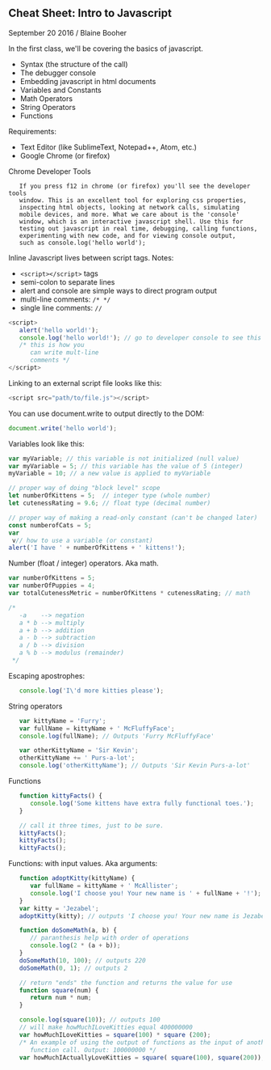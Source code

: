 Cheat Sheet: Intro to Javascript
--------------------------------

September 20 2016 / Blaine Booher

In the first class, we'll be covering the basics of javascript.

   - Syntax (the structure of the call)
   - The debugger console
   - Embedding javascript in html documents
   - Variables and Constants
   - Math Operators
   - String Operators
   - Functions

Requirements:
   - Text Editor (like SublimeText, Notepad++, Atom, etc.)
   - Google Chrome (or firefox)

Chrome Developer Tools
```
   If you press f12 in chrome (or firefox) you'll see the developer tools
   window. This is an excellent tool for exploring css properties,
   inspecting html objects, looking at network calls, simulating
   mobile devices, and more. What we care about is the 'console'
   window, which is an interactive javascript shell. Use this for
   testing out javascript in real time, debugging, calling functions,
   experimenting with new code, and for viewing console output, 
   such as console.log('hello world');
```

Inline Javascript lives between script tags. Notes:

   - ```<script></script>``` tags
   - semi-colon to separate lines
   - alert and console are simple ways to direct program output
   - multi-line comments: ``` /* */ ```
   - single line comments: ``` // ```

``` javascript
<script>
   alert('hello world!');
   console.log('hello world!'); // go to developer console to see this
   /* this is how you
      can write mult-line
      comments */
</script>
```

Linking to an external script file looks like this:
``` javascript
<script src="path/to/file.js"></script>
```

You can use document.write to output directly to the DOM:
``` javascript
document.write('hello world');
```


Variables look like this:
``` javascript
var myVariable; // this variable is not initialized (null value)
var myVariable = 5; // this variable has the value of 5 (integer)
myVariable = 10; // a new value is applied to myVariable

// proper way of doing "block level" scope
let numberOfKittens = 5;  // integer type (whole number)
let cutenessRating = 9.6; // float type (decimal number)

// proper way of making a read-only constant (can't be changed later)
const numberofCats = 5; 
var
 v// how to use a variable (or constant)
alert('I have ' + numberOfKittens + ' kittens!'); 
```

Number (float / integer) operators. Aka math.
``` javascript
var numberOfKittens = 5;
var numberOfPuppies = 4;
var totalCutenessMetric = numberOfKittens * cutenessRating; // math

/*
   -a    --> negation
   a * b --> multiply
   a + b --> addition
   a - b --> subtraction
   a / b --> division
   a % b --> modulus (remainder)
 */
```

Escaping apostrophes:
``` javascript
   console.log('I\'d more kitties please');
```

String operators
``` javascript
   var kittyName = 'Furry';
   var fullName = kittyName + ' McFluffyFace';
   console.log(fullName); // Outputs 'Furry McFluffyFace'

   var otherKittyName = 'Sir Kevin';
   otherKittyName += ' Purs-a-lot';
   console.log('otherKittyName'); // Outputs 'Sir Kevin Purs-a-lot'
```

Functions
``` javascript
   function kittyFacts() {
      console.log('Some kittens have extra fully functional toes.');
   }

   // call it three times, just to be sure.
   kittyFacts();
   kittyFacts();
   kittyFacts();
```

Functions: with input values. Aka arguments:
``` javascript
   function adoptKitty(kittyName) {
      var fullName = kittyName + ' McAllister';
      console.log('I choose you! Your new name is ' + fullName + '!');
   }
   var kitty = 'Jezabel';
   adoptKitty(kitty); // outputs 'I choose you! Your new name is Jezabel McAllister!'

   function doSomeMath(a, b) {
      // paranthesis help with order of operations
      console.log(2 * (a + b));
   }
   doSomeMath(10, 100); // outputs 220
   doSomeMath(0, 1); // outputs 2

   // return "ends" the function and returns the value for use
   function square(num) {
      return num * num;
   }

   console.log(square(10)); // outputs 100
   // will make howMuchILoveKitties equal 400000000
   var howMuchILoveKitties = square(100) * square (200);
   /* An example of using the output of functions as the input of another
      function call. Output: 100000000 */
   var howMuchIActuallyLoveKitties = square( square(100), square(200));
```